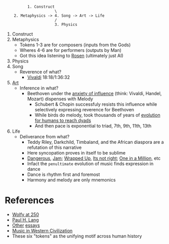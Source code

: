               1. Construct
                          \
        2. Metaphysics -> 4. Song -> Art -> Life
                          /
                          3. Physics

1. Construct
2. Metaphysics
   - Tokens 1-3 are for composers (inputs from the Gods)
   - Wheres 4-6 are for performers (outputs by Man)
   - Got this idea listening to [Rosen](https://www.youtube.com/watch?v=RudqQMEjlNA) (ultimately just AI)
3. Physics
4. Song
   - Reverence of what?
      - [Vivaldi](https://www.youtube.com/watch?v=r_fxB6yrDVo&t=479s) 18:18/1:36:32
5. [Art](https://www.youtube.com/watch?v=RudqQMEjlNA)
   - Inference in what?
      - Beethoven under the [anxiety of influence](https://en.wikipedia.org/wiki/The_Anxiety_of_Influence) (think: Vivaldi, Handel, Mozart) dispenses with Melody
         - Schubert & Chopin successfuly resists this influence while selectively expressing reverence for Beethoven
         - While birds do melody, took thousands of years of [evolution for humans to reach dyads](https://www.youtube.com/watch?v=8fHi36dvTdE)
         - And then pace is exponential to triad, 7th, 9th, 11th, 13th
6. Life
   - Deliverance from what?
      - Teddy Riley, Darkchild, Timbaland, and the African diaspora are a refutation of this narrative
      - Here syncopation proves in itself to be sublime
      - [Dangerous](https://www.youtube.com/watch?v=jr9uliNQwNA), [Jam](https://www.youtube.com/watch?v=JbHI1yI1Ndk); [Wrapped Up](https://www.youtube.com/watch?v=Vf2bsErnO0Q), [Its not right](https://www.youtube.com/watch?v=6J538b-OLRU); [One in a Million](https://www.youtube.com/watch?v=KKSz4NE6PwY), etc
      - Infact the `penultimate` evolution of music finds expression in dance
      - Dance is rhythm first and foremost
      - Harmony and melody are only mnemonics

# References
   
- [Wolfy at 250](https://github.com/muzaale/muzaale.github.io/blob/main/bwv/music_mozart200.pdf)
- [Paul H. Lang](https://github.com/muzaale/muzaale.github.io/blob/main/bwv/music_paulhenrylang.pdf)
- [Other](https://github.com/muzaale/muzaale.github.io/blob/main/bwv/music_bach300.pdf) [essays](https://github.com/muzaale/muzaale.github.io/blob/main/bwv/music_handel300.pdf)
- [Music in Western Civilization](https://www.amazon.com/Music-Western-Civilization-P-Lang/dp/0393094286?ref_=ast_author_dp)
- These six "tokens" as the unifying motif across human history




